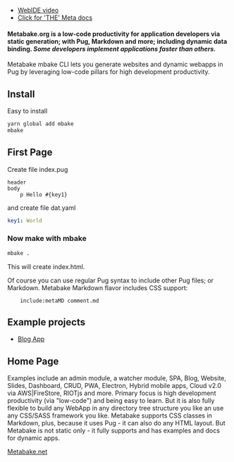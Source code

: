 

- <a href='https://youtu.be/CMUiPC0YtYA' target='_blank'>WebIDE video</a>
- <a href='http://doc.metabake.org/meta/' target='_blank'>Click for 'THE' Meta docs</a>


#### Metabake.org is a low-code productivity for application developers via static generation; with Pug, Markdown and more; including dynamic data binding. *Some developers implement applications faster than others.*


Metabake mbake CLI lets you generate websites and dynamic webapps in Pug by leveraging low-code pillars for high development productivity.

## Install

Easy to install

```sh
yarn global add mbake
mbake
```

## First Page

Create file index.pug
```pug
header
body
    p Hello #{key1}
```
and create file dat.yaml
```yaml
key1: World
```

### Now make with mbake

```sh
mbake .
```

This will create index.html. 

Of course you can use regular Pug syntax to include other Pug files; or Markdown. Metabake Markdown flavor includes CSS support:
```pug
    include:metaMD comment.md
```

## Example projects

* [Blog App](blog/README.md)

## Home Page

Examples include an admin module, a watcher module, SPA, Blog, Website, Slides, Dashboard, CRUD, PWA, Electron, Hybrid mobile apps, Cloud v2.0 via AWS|FireStore, RIOTjs and more. 
Primary focus is high development productivity (via "low-code") and being easy to learn. But it is also fully flexible to build any WebApp in any directory tree structure you like an use any CSS/SASS framework you like.
Metabake supports CSS classes in Markdown, plus, because it uses Pug - it can also do any HTML layout. But Metabake is not static only - it fully supports and has examples and docs for dynamic apps.

[Metabake.net](http://www.metabake.net)

